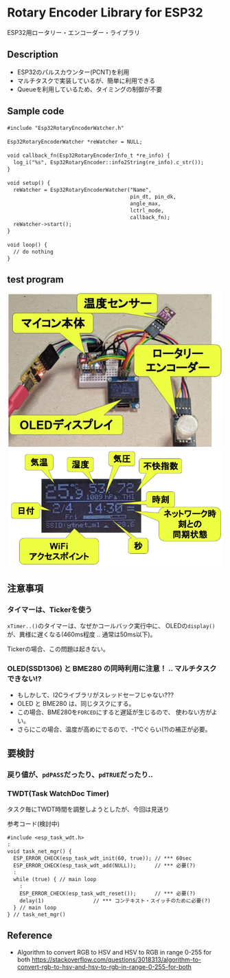 # Rotary Encoder Library for ESP32
ESP32用ロータリー・エンコーダー・ライブラリ

## Description

* ESP32のパルスカウンター(PCNT)を利用
* マルチタスクで実装しているが、簡単に利用できる
* Queueを利用しているため、タイミングの制御が不要

## Sample code

```
#include "Esp32RotaryEncoderWatcher.h"

Esp32RotaryEncoderWatcher *reWatcher = NULL;

void callback_fn(Esp32RotaryEncoderInfo_t *re_info) {
  log_i("%s", Esp32RotaryEncoder::info2String(re_info).c_str());
}

void setup() {
  reWatcher = Esp32RotaryEncoderWatcher("Name",
                                        pin_dt, pin_dk,
                                        angle_max,
                                        lctrl_mode,
                                        callback_fn);
  reWatcher->start();
}

void loop() {
  // do nothing
}
```

## test program

![](docs/test-photo1.jpg)
![](docs/test-photo2.png)



## 注意事項

### タイマーは、Tickerを使う

``xTimer..()``のタイマーは、なぜかコールバック実行中に、
OLEDの``display()``が、異様に遅くなる(460ms程度 .. 通常は50ms以下)。

Tickerの場合、この問題は起きない。

### OLED(SSD1306) と BME280 の同時利用に注意！ .. マルチタスクできない!?

* もしかして、I2Cライブラリがスレッドセーフじゃない???
* OLED と BME280 は、同じタスクにする。
* この場合、BME280を``FORCED``にすると遅延が生じるので、
  使わない方がよい。
* さらにこの場合、温度が高めにでるので、-1℃ぐらい(?)の補正が必要。

## 要検討

### 戻り値が、``pdPASS``だったり、``pdTRUE``だったり..


### TWDT(Task WatchDoc Timer)

タスク毎にTWDT時間を調整しようとしたが、今回は見送り

参考コード(検討中)
```
#include <esp_task_wdt.h>
:
void task_net_mgr() {
  ESP_ERROR_CHECK(esp_task_wdt_init(60, true)); // *** 60sec
  ESP_ERROR_CHECK(esp_task_wdt_add(NULL));      // *** 必要(?)
  :
  while (true) { // main loop
    :
    ESP_ERROR_CHECK(esp_task_wdt_reset());      // *** 必要(?)
    delay(1)                // *** コンテキスト・スイッチのために必要(?)
  } // main loop
} // task_net_mgr()
```

## Reference

* Algorithm to convert RGB to HSV and HSV to RGB in range 0-255 for both
https://stackoverflow.com/questions/3018313/algorithm-to-convert-rgb-to-hsv-and-hsv-to-rgb-in-range-0-255-for-both
